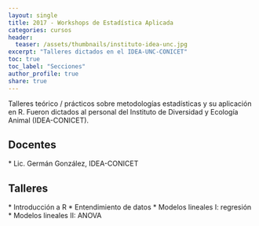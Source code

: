 ```yaml
---
layout: single
title: 2017 - Workshops de Estadística Aplicada
categories: cursos
header:
  teaser: /assets/thumbnails/instituto-idea-unc.jpg
excerpt: "Talleres dictados en el IDEA-UNC-CONICET"
toc: true
toc_label: "Secciones"
author_profile: true
share: true
---
```


Talleres teórico / prácticos sobre metodologías estadísticas y su aplicación en R. Fueron dictados al personal del Instituto de Diversidad y Ecología Animal (IDEA-CONICET).

<!--more-->

<h2>Docentes</h2>
* Lic. Germán González, IDEA-CONICET

<h2>Talleres</h2>
* Introducción a R 
* Entendimiento de datos 
* Modelos lineales I: regresión 
* Modelos lineales II: ANOVA 
